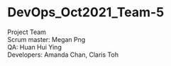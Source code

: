 # DevOps_Oct2021_Team-5

Project Team
<br>Scrum master: Megan Png
<br>QA: Huan Hui Ying
<br>Developers: Amanda Chan, Claris Toh
